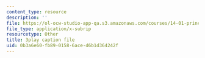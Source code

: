 ```yaml
---
content_type: resource
description: ''
file: https://ol-ocw-studio-app-qa.s3.amazonaws.com/courses/14-01-principles-of-microeconomics-fall-2018/0b3a6e60fb8901586aced6b1d364242f_jHEPQpSKdbg.srt
file_type: application/x-subrip
resourcetype: Other
title: 3play caption file
uid: 0b3a6e60-fb89-0158-6ace-d6b1d364242f
---
```


